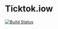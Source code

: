 # Ticktok.iow
[![Build Status](https://travis-ci.org/rockem/ticktok.io.svg?branch=master)](https://travis-ci.org/rockem/ticktok.io)